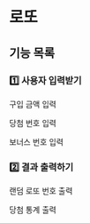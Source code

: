 # 로또

## 기능 목록

### 1️⃣ 사용자 입력받기

구입 금액 입력

당첨 번호 입력

보너스 번호 입력


### 2️⃣ 결과 출력하기

랜덤 로또 번호 출력

당첨 통계 출력


